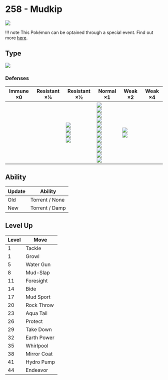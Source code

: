 # 258 - Mudkip
![][258]

!!! note
    This Pokémon can be optained through a special event. Find out more [here](../../special_events/#hoenn-starter).

## Type

![][water]

### Defenses

Immune ×0 | Resistant ×¼ | Resistant ×½                                             | Normal ×1                                                                                                                                                                                 | Weak ×2                          | Weak ×4 | 
---       | ---          | ---                                                      | ---                                                                                                                                                                                       | ---                              | ---     | 
          |              | ![][steel]<br> ![][fire]<br> ![][water]<br> ![][ice]<br> | ![][normal]<br> ![][fighting]<br> ![][flying]<br> ![][poison]<br> ![][ground]<br> ![][rock]<br> ![][bug]<br> ![][ghost]<br> ![][psychic]<br> ![][dragon]<br> ![][dark]<br> ![][fairy]<br> | ![][grass]<br> ![][electric]<br> |         | 

## Ability

Update | Ability        | 
---    | ---            | 
Old    | Torrent / None | 
New    | Torrent / Damp | 

## Level Up

Level | Move        | 
---   | ---         | 
1     | Tackle      | 
1     | Growl       | 
5     | Water Gun   | 
8     | Mud-Slap    | 
11    | Foresight   | 
14    | Bide        | 
17    | Mud Sport   | 
20    | Rock Throw  | 
23    | Aqua Tail   | 
26    | Protect     | 
29    | Take Down   | 
32    | Earth Power | 
35    | Whirlpool   | 
38    | Mirror Coat | 
41    | Hydro Pump  | 
44    | Endeavor    | 

[258]: ../img/pokemon/258.png
[normal]: ../img/types/normal.png
[fire]: ../img/types/fire.png
[fighting]: ../img/types/fighting.png
[water]: ../img/types/water.png
[flying]: ../img/types/flying.png
[grass]: ../img/types/grass.png
[poison]: ../img/types/poison.png
[electric]: ../img/types/electric.png
[ground]: ../img/types/ground.png
[psychic]: ../img/types/psychic.png
[rock]: ../img/types/rock.png
[ice]: ../img/types/ice.png
[bug]: ../img/types/bug.png
[dragon]: ../img/types/dragon.png
[ghost]: ../img/types/ghost.png
[dark]: ../img/types/dark.png
[steel]: ../img/types/steel.png
[fairy]: ../img/types/fairy.png
